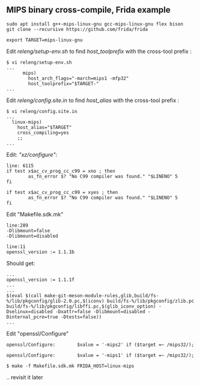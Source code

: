 ## MIPS binary cross-compile, Frida example


```
sudo apt install g++-mips-linux-gnu gcc-mips-linux-gnu flex bison 
git clone --recursive https://github.com/frida/frida

export TARGET=mips-linux-gnu

```

Edit *releng/setup-env.sh* to find *host_toolprefix* with the cross-tool prefix :
```
$ vi releng/setup-env.sh
...
      mips)
        host_arch_flags="-march=mips1 -mfp32"
        host_toolprefix="$TARGET-"
...   

```

Edit *releng/config.site.in* to find *host_alias* with the cross-tool prefix :
```
$ vi releng/config.site.in 
...
  linux-mips)
    host_alias="$TARGET"
    cross_compiling=yes
    ;;
...
```

Edit: *"xz/configure"*:
```
line: 6115
if test x$ac_cv_prog_cc_c99 = xno ; then
        as_fn_error $? "No C99 compiler was found." "$LINENO" 5
fi

if test x$ac_cv_prog_cc_c99 = xyes ; then
        as_fn_error $? "No C99 compiler was found." "$LINENO" 5
fi
```
Edit "Makefile.sdk.mk"                                                                                
```
line:289
-Dlibmount=false
-Dlibmount=disabled

line:11
openssl_version := 1.1.1b
```
Should get: 
```
...
openssl_version := 1.1.1f
...
...
$(eval $(call make-git-meson-module-rules,glib,build/fs-%/lib/pkgconfig/glib-2.0.pc,$(iconv) build/fs-%/lib/pkgconfig/zlib.pc build/fs-%/lib/pkgconfig/libffi.pc,$(glib_iconv_option) -Dselinux=disabled -Dxattr=false -Dlibmount=disabled -Dinternal_pcre=true -Dtests=false))
...
```

Edit "openssl/Configure"      
```
openssl/Configure:        $value = '-mips2' if ($target =~ /mips32/);
```
```
openssl/Configure:        $value = '-mips1' if ($target =~ /mips32/);
```


```
$ make -f Makefile.sdk.mk FRIDA_HOST=linux-mips

```
.. revisit it later 

```
